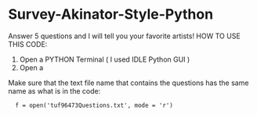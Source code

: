 # Survey-Akinator-Style-Python
Answer 5 questions and I will tell you your favorite artists! 
HOW TO USE THIS CODE:

1. Open a PYTHON Terminal ( I used IDLE Python GUI ) 
2. Open a 

Make sure that the text file name that contains the questions has the same name as what is in the code: 

      f = open('tuf96473Questions.txt', mode = 'r')
      
    
